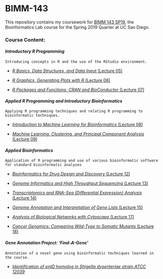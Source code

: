 # BIMM-143

This repository contains my coursework for [BIMM 143 SP19](https://bioboot.github.io/bimm143_S19/), the Bioinformatics Lab course for the Spring 2019 Quarter at UC San Diego.




### Course Content:

#### *Introductory R Programming*
    Introducing concepts in R and the use of the RStudio environment.

- [*R Basics, Data Structures, and Data Input* (Lecture 05)](https://github.com/matt-demelo/BIMM-143/tree/master/Lecture_05-DataVisualization)

- [*R Graphics, Generating Plots with R* (Lecture 06)](https://github.com/matt-demelo/BIMM-143/tree/master/Lecture_06-Functions)

- [*R Packages and Functions: CRAN and BioConductor* (Lecture 07)](https://github.com/matt-demelo/BIMM-143/tree/master/Lecture_07-Packages_and_Functions)




#### *Applied R Programming and Introductory Bioinformatics*
    Applying R programming techniques and relating R programming to bioinformatic techniques.

- [*Introduction to Machine Learning for Bioinformatics* (Lecture 08)](https://github.com/matt-demelo/BIMM-143/tree/master/Lecture_08-MachineLearning)

- [*Machine Learning, Clustering, and Principal Component Analysis* (Lecture 09)](https://github.com/matt-demelo/BIMM-143/tree/master/Lecture_09-PCA_and_Clustering)



#### *Applied Bioinformatics*
    Application of R programming and use of various bioinformatic software for standard bioinformatic analyses

- [*Bioinformatics for Drug Design and Discovery* (Lecture 12)](https://github.com/matt-demelo/BIMM-143/tree/master/Lecture_12-DrugDesign)

- [*Genome Informatics and High Throughput Sequencing* (Lecture 13)](https://github.com/matt-demelo/BIMM-143/tree/master/Lecture_13-GenomeInformatics)

- [*Transcriptomics and RNA-Seq (Differential Expression) Analysis* (Lecture 14)](https://github.com/matt-demelo/BIMM-143/tree/master/Lecture_14-RNASeqAnalysis)

- [*Genome Annotation and Interpretation of Gene Lists* (Lecture 15)](https://bioboot.github.io/bimm143_S19/lectures/#15)

- [*Analysis of Biological Networks with Cytoscape* (Lecture 17)](https://bioboot.github.io/bimm143_S19/lectures/#17)

- [*Cancer Genomics: Comparing Wild-Type to Somatic Mutants* (Lecture 18)](https://github.com/matt-demelo/BIMM-143/tree/master/Lecture_18-CancerGenomics)



#### *Gene Annotation Project: 'Find-A-Gene'*
    Annotation of a novel gene using bioinformatic techniques learned in the course.
    
- [*Identification of *entD* homolog in *Shigella dysenteriae* strain ATCC 12039*](https://github.com/matt-demelo/BIMM-143/tree/master/Find_a_Gene)



